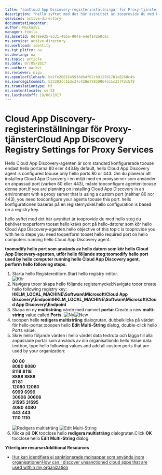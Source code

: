 ```yaml
---
title: "aaaCloud App Discovery-registerinställningar för Proxy-tjänster | Microsoft Docs"
description: "hello syftet med det här avsnittet är tooprovide du med hello steg du behöver tooperform tooset hello krävs port på hello-datorer som kör hello Cloud App Discovery-agenten."
services: active-directory
documentationcenter: 
author: MarkusVi
manager: femila
ms.assetid: 8d78e925-e331-40ba-904a-e4ef14260cac
ms.service: active-directory
ms.workload: identity
ms.tgt_pltfrm: na
ms.devlang: na
ms.topic: article
ms.date: 07/05/2017
ms.author: markvi
ms.reviewer: nigu
ms.openlocfilehash: bb1fe20016459160b4f67cb0125b1781a0260c4b
ms.sourcegitcommit: 523283cc1b3c37c428e77850964dc1c33742c5f0
ms.translationtype: MT
ms.contentlocale: sv-SE
ms.lasthandoff: 10/06/2017
---
```

# <a name="cloud-app-discovery-registry-settings-for-proxy-services"></a><span data-ttu-id="ccfbf-103">Cloud App Discovery-registerinställningar för Proxy-tjänster</span><span class="sxs-lookup"><span data-stu-id="ccfbf-103">Cloud App Discovery Registry Settings for Proxy Services</span></span>
<span data-ttu-id="ccfbf-104">Hello Cloud App Discovery-agenten är som standard konfigurerade toouse endast hello portarna 80 eller 443.</span><span class="sxs-lookup"><span data-stu-id="ccfbf-104">By default, hello Cloud App Discovery agent is configured toouse only hello ports 80 or 443.</span></span> <span data-ttu-id="ccfbf-105">Om du planerar att installera Cloud App Discovery i en miljö med en proxyserver som använder en anpassad port (varken 80 eller 443), måste tooconfigure agenter-toouse denna port.</span><span class="sxs-lookup"><span data-stu-id="ccfbf-105">If you are planning on installing Cloud App Discovery in an environment with a proxy server that is using a custom port (neither 80 nor 443), you need tooconfigure your agents toouse this port.</span></span> <span data-ttu-id="ccfbf-106">hello konfigurationen baseras på en registernyckel.</span><span class="sxs-lookup"><span data-stu-id="ccfbf-106">hello configuration is based on a registry key.</span></span>

<span data-ttu-id="ccfbf-107">hello syftet med det här avsnittet är tooprovide du med hello steg du behöver tooperform tooset hello krävs port på hello-datorer som kör hello Cloud App Discovery-agenten.</span><span class="sxs-lookup"><span data-stu-id="ccfbf-107">hello objective of this topic is tooprovide you with hello steps you need tooperform tooset hello required port on hello computers running hello Cloud App Discovery agent.</span></span>

<span data-ttu-id="ccfbf-108">**toomodify hello port som används av hello datorn som kör hello Cloud App Discovery-agenten, utför hello följande steg:**</span><span class="sxs-lookup"><span data-stu-id="ccfbf-108">**toomodify hello port used by hello computer running hello Cloud App Discovery agent, perform hello following steps:**</span></span>

1. <span data-ttu-id="ccfbf-109">Starta hello Registereditorn.</span><span class="sxs-lookup"><span data-stu-id="ccfbf-109">Start hello registry editor.</span></span> <br> ![Kör](./media/active-directory-cloudappdiscovery-registry-settings-for-proxy-services/proxy01.png)
2. <span data-ttu-id="ccfbf-111">Navigera tooor skapa hello följande registernyckel:</span><span class="sxs-lookup"><span data-stu-id="ccfbf-111">Navigate tooor create hello following registry key:</span></span> <br> <span data-ttu-id="ccfbf-112">**HKLM_LOCAL_MACHINE\Software\Microsoft\Cloud App Discovery\Endpoint**</span><span class="sxs-lookup"><span data-stu-id="ccfbf-112">**HKLM_LOCAL_MACHINE\Software\Microsoft\Cloud App Discovery\Endpoint**</span></span> 
3. <span data-ttu-id="ccfbf-113">Skapa en ny **multisträng** värde med namnet **portar**.</span><span class="sxs-lookup"><span data-stu-id="ccfbf-113">Create a new **multi-string** value called **Ports**.</span></span> <span data-ttu-id="ccfbf-114">![Ny](./media/active-directory-cloudappdiscovery-registry-settings-for-proxy-services/proxy02.png)</span><span class="sxs-lookup"><span data-stu-id="ccfbf-114">![New](./media/active-directory-cloudappdiscovery-registry-settings-for-proxy-services/proxy02.png)</span></span>
4. <span data-ttu-id="ccfbf-115">tooopen hello **redigera multisträng** dialogrutan, dubbelklicka på värdet för hello-portar.</span><span class="sxs-lookup"><span data-stu-id="ccfbf-115">tooopen hello **Edit Multi-String** dialog, double-click hello Ports value.</span></span>
5. <span data-ttu-id="ccfbf-116">Skriv hello följande värden i hello värdet data textruta och lägga till alla anpassade portar som används av din organisation:</span><span class="sxs-lookup"><span data-stu-id="ccfbf-116">In hello Value data textbox, type hello following values and add all custom ports that are used by your organization:</span></span> <br><br><span data-ttu-id="ccfbf-117">
   **80**</span><span class="sxs-lookup"><span data-stu-id="ccfbf-117">
   **80**</span></span> <br><span data-ttu-id="ccfbf-118">
   **8080**</span><span class="sxs-lookup"><span data-stu-id="ccfbf-118">
   **8080**</span></span> <br><span data-ttu-id="ccfbf-119">
   **8118**</span><span class="sxs-lookup"><span data-stu-id="ccfbf-119">
   **8118**</span></span> <br><span data-ttu-id="ccfbf-120">
   **8888**</span><span class="sxs-lookup"><span data-stu-id="ccfbf-120">
   **8888**</span></span> <br><span data-ttu-id="ccfbf-121">
   **81**</span><span class="sxs-lookup"><span data-stu-id="ccfbf-121">
   **81**</span></span> <br><span data-ttu-id="ccfbf-122">
   **12080**</span><span class="sxs-lookup"><span data-stu-id="ccfbf-122">
   **12080**</span></span> <br><span data-ttu-id="ccfbf-123">
   **6999**</span><span class="sxs-lookup"><span data-stu-id="ccfbf-123">
**6999**</span></span> <br><span data-ttu-id="ccfbf-124">
**30606**</span><span class="sxs-lookup"><span data-stu-id="ccfbf-124">
**30606**</span></span> <br><span data-ttu-id="ccfbf-125">
**31595**</span><span class="sxs-lookup"><span data-stu-id="ccfbf-125">
**31595**</span></span> <br><span data-ttu-id="ccfbf-126">
**4080**</span><span class="sxs-lookup"><span data-stu-id="ccfbf-126">
**4080**</span></span> <br><span data-ttu-id="ccfbf-127">
**443**</span><span class="sxs-lookup"><span data-stu-id="ccfbf-127">
**443**</span></span> <br><span data-ttu-id="ccfbf-128">
**1110**</span><span class="sxs-lookup"><span data-stu-id="ccfbf-128">
**1110**</span></span> <br><br><span data-ttu-id="ccfbf-129">
![Redigera multisträng](./media/active-directory-cloudappdiscovery-registry-settings-for-proxy-services/proxy03.png)</span><span class="sxs-lookup"><span data-stu-id="ccfbf-129">
![Edit Multi-String](./media/active-directory-cloudappdiscovery-registry-settings-for-proxy-services/proxy03.png)</span></span>
6. <span data-ttu-id="ccfbf-130">Klicka på **OK** tooclose hello **redigera multisträng** dialogrutan.</span><span class="sxs-lookup"><span data-stu-id="ccfbf-130">Click **OK** tooclose hello **Edit Multi-String** dialog.</span></span>

<span data-ttu-id="ccfbf-131">**Ytterligare resurser**</span><span class="sxs-lookup"><span data-stu-id="ccfbf-131">**Additional Resources**</span></span>

* [<span data-ttu-id="ccfbf-132">Hur kan identifiera ej sanktionerade molnappar som används inom organisationen</span><span class="sxs-lookup"><span data-stu-id="ccfbf-132">How can I discover unsanctioned cloud apps that are used within my organization</span></span>](active-directory-cloudappdiscovery-whatis.md) 

